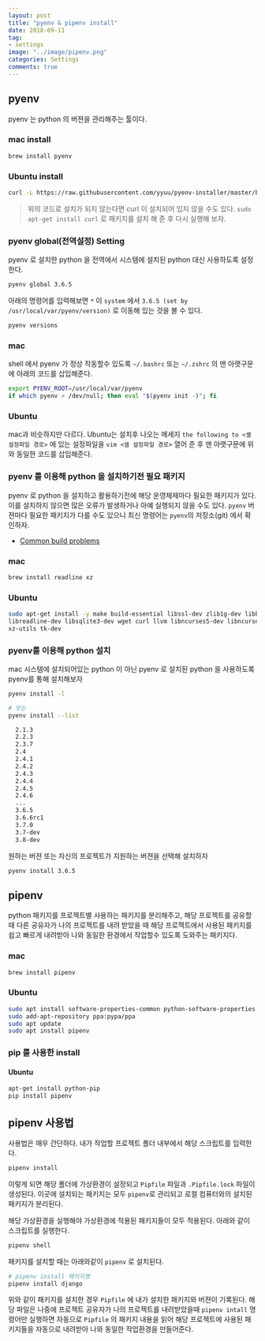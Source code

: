 ```yaml
---
layout: post
title: "pyenv & pipenv install"
date: 2018-09-11
tag:
- settings
image: "../image/pipenv.png"
categories: Settings
comments: true
---
```


## pyenv
pyenv 는 python 의 버젼을 관리해주는 툴이다.

### mac install

```sh
brew install pyenv
```

### Ubuntu install

```sh
curl -L https://raw.githubusercontent.com/yyuu/pyenv-installer/master/bin/pyenv-installer | bash
```
> 위의 코드로 설치가 되지 않는다면 curl 이 설치되어 있지 않을 수도 있다. `sudo apt-get install curl` 로 패키지를 설치 해 준 후 다시 실행해 보자.

### pyenv global(전역설정) Setting
pyenv 로 설치한 python 을 전역에서 시스템에 설치된 python 대신 사용하도록 설정한다.

```sh
pyenv global 3.6.5
```

아래의 명령어를 입력해보면 `*` 이 `system` 에서 `3.6.5 (set by /usr/local/var/pyenv/version)` 로 이동해 있는 것을 볼 수 있다.

```sh
pyenv versions
```
### mac
shell 에서 pyenv 가 정상 작동할수 있도록 `~/.bashrc` 또는 `~/.zshrc` 의 맨 아랫구문에 아래의 코드를 삽입해준다.

```sh
export PYENV_ROOT=/usr/local/var/pyenv
if which pyenv > /dev/null; then eval "$(pyenv init -)"; fi
```

### Ubuntu
mac과 비슷하지만 다르다. Ubuntu는 설치후 나오는 메세지 `the following to <셸 설정파일 경로>` 에 있는 설정파일을 `vim <셀 설정파일 경로>` 열어 준 후 맨 아랫구문에 위와 동일한 코드를 삽입해준다.

### pyenv 를 이용해 python 을 설치하기전 필요 패키지
pyenv 로 python 을 설치하고 활용하기전에 해당 운영체제마다 필요한 패키지가 있다. 이를 설치하지 않으면 많은 오류가 발생하거나 아예 실행되지 않을 수도 있다. `pyenv` 버젼마다 필요한 패키지가 다를 수도 있으니 최신 명령어는 `pyenv`의 저장소(git) 에서 확인하자.

- [Common build problems](https://github.com/pyenv/pyenv/wiki/Common-build-problems)

### mac
```sh
brew install readline xz
```

### Ubuntu
```sh
sudo apt-get install -y make build-essential libssl-dev zlib1g-dev libbz2-dev \
libreadline-dev libsqlite3-dev wget curl llvm libncurses5-dev libncursesw5-dev \
xz-utils tk-dev
```

### pyenv를 이용해 python 설치
mac 시스템에 설치되어있는 python 이 아닌 pyenv 로 설치된 python 을 사용하도록 pyenv를 통해 설치해보자

```sh
pyenv install -l

# 또는 
pyenv install --list

  2.1.3
  2.2.3
  2.3.7
  2.4
  2.4.1
  2.4.2
  2.4.3
  2.4.4
  2.4.5
  2.4.6
  ...
  3.6.5
  3.6.6rc1
  3.7.0
  3.7-dev
  3.8-dev
```
원하는 버젼 또는 자신의 프로젝트가 지원하는 버젼을 선택해 설치하자

```sh
pyenv install 3.6.5
```

## pipenv
python 패키지를 프로젝트별 사용하는 패키지를 분리해주고, 해당 프로젝트를 공유할 때 다른 공유자가 나의 프로젝트를 내려 받았을 때 해당 프로젝트에서 사용된 패키지를 쉽고 빠르게 내려받아 나와 동일한 환경에서 작업할수 있도록 도와주는 패키지다.

### mac
```sh
brew install pipenv
```

### Ubuntu
```sh
sudo apt install software-properties-common python-software-properties
sudo add-apt-repository ppa:pypa/ppa
sudo apt update
sudo apt install pipenv
```

### pip 를 사용한 install
#### Ubuntu
```sh
apt-get install python-pip
pip install pipenv
```

## pipenv 사용법
사용법은 매우 간단하다. 내가 작업할 프로젝트 폴더 내부에서 해당 스크립트를 입력한다.

```sh
pipenv install
```

이렇게 되면 해당 폴더에 가상환경이 설정되고 `Pipfile` 파일과 `.Pipfile.lock` 파일이 생성된다. 이곳에 설치되는 패키지는 모두 `pipenv`로 관리되고 로컬 컴퓨터와의 설치된 패키지가 분리된다.

해당 가상환경을 실행해야 가상환경에 적용된 패키지들이 모두 적용된다. 아래와 같이 스크립트를 실행한다.

```sh
pipenv shell
```

패키지를 설치할 때는 아래와같이 `pipenv` 로 설치된다.

```sh
# pipenv install 패키지명
pipenv install django
```
위와 같이 패키지를 설치한 경우 `Pipfile` 에 내가 설치한 패키지와 버젼이 기록된다. 해당 파일은 나중에 프로젝트 공유자가 나의 프로젝트를 내려받았을때 `pipenv intall` 명령어만 실행하면 자동으로 `Pipfile` 의 패키지 내용을 읽어 해당 프로젝트에 사용된 패키지들을 자동으로 내려받아 나와 동일한 작업환경을 만들어준다.
